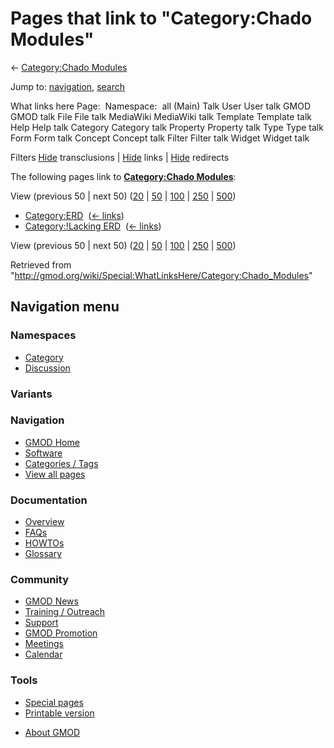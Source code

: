 <div id="mw-page-base" class="noprint">

</div>

<div id="mw-head-base" class="noprint">

</div>

<div id="content" class="mw-body" role="main">

<span id="top"></span>

<div id="mw-js-message" style="display:none;">

</div>



# <span dir="auto">Pages that link to "Category:Chado Modules"</span>

<div id="bodyContent">

<div id="contentSub">

← [Category:Chado
Modules](/wiki/Category:Chado_Modules "Category:Chado Modules")

</div>

<div id="jump-to-nav" class="mw-jump">

Jump to: [navigation](#mw-navigation), [search](#p-search)

</div>

<div id="mw-content-text">

What links here Page:  Namespace:  all (Main) Talk User User talk GMOD
GMOD talk File File talk MediaWiki MediaWiki talk Template Template talk
Help Help talk Category Category talk Property Property talk Type Type
talk Form Form talk Concept Concept talk Filter Filter talk Widget
Widget talk

Filters
[Hide](/mediawiki/index.php?title=Special:WhatLinksHere/Category:Chado_Modules&hidetrans=1 "Special:WhatLinksHere/Category:Chado Modules")
transclusions \|
[Hide](/mediawiki/index.php?title=Special:WhatLinksHere/Category:Chado_Modules&hidelinks=1 "Special:WhatLinksHere/Category:Chado Modules")
links \|
[Hide](/mediawiki/index.php?title=Special:WhatLinksHere/Category:Chado_Modules&hideredirs=1 "Special:WhatLinksHere/Category:Chado Modules")
redirects

The following pages link to **[Category:Chado
Modules](/wiki/Category:Chado_Modules "Category:Chado Modules")**:

View (previous 50 \| next 50)
([20](/mediawiki/index.php?title=Special:WhatLinksHere/Category:Chado_Modules&limit=20 "Special:WhatLinksHere/Category:Chado Modules")
\|
[50](/mediawiki/index.php?title=Special:WhatLinksHere/Category:Chado_Modules&limit=50 "Special:WhatLinksHere/Category:Chado Modules")
\|
[100](/mediawiki/index.php?title=Special:WhatLinksHere/Category:Chado_Modules&limit=100 "Special:WhatLinksHere/Category:Chado Modules")
\|
[250](/mediawiki/index.php?title=Special:WhatLinksHere/Category:Chado_Modules&limit=250 "Special:WhatLinksHere/Category:Chado Modules")
\|
[500](/mediawiki/index.php?title=Special:WhatLinksHere/Category:Chado_Modules&limit=500 "Special:WhatLinksHere/Category:Chado Modules"))

- [Category:ERD](/wiki/Category:ERD "Category:ERD") ‎
  <span class="mw-whatlinkshere-tools">([←
  links](/mediawiki/index.php?title=Special:WhatLinksHere&target=Category%3AERD "Special:WhatLinksHere"))</span>
- [Category:!Lacking
  ERD](/wiki/Category:!Lacking_ERD "Category:!Lacking ERD") ‎
  <span class="mw-whatlinkshere-tools">([←
  links](/mediawiki/index.php?title=Special:WhatLinksHere&target=Category%3A%21Lacking+ERD "Special:WhatLinksHere"))</span>

View (previous 50 \| next 50)
([20](/mediawiki/index.php?title=Special:WhatLinksHere/Category:Chado_Modules&limit=20 "Special:WhatLinksHere/Category:Chado Modules")
\|
[50](/mediawiki/index.php?title=Special:WhatLinksHere/Category:Chado_Modules&limit=50 "Special:WhatLinksHere/Category:Chado Modules")
\|
[100](/mediawiki/index.php?title=Special:WhatLinksHere/Category:Chado_Modules&limit=100 "Special:WhatLinksHere/Category:Chado Modules")
\|
[250](/mediawiki/index.php?title=Special:WhatLinksHere/Category:Chado_Modules&limit=250 "Special:WhatLinksHere/Category:Chado Modules")
\|
[500](/mediawiki/index.php?title=Special:WhatLinksHere/Category:Chado_Modules&limit=500 "Special:WhatLinksHere/Category:Chado Modules"))

</div>

<div class="printfooter">

Retrieved from
"<http://gmod.org/wiki/Special:WhatLinksHere/Category:Chado_Modules>"

</div>

<div id="catlinks" class="catlinks catlinks-allhidden">

</div>

<div class="visualClear">

</div>

</div>

</div>

<div id="mw-navigation">

## Navigation menu

<div id="mw-head">



<div id="left-navigation">

<div id="p-namespaces" class="vectorTabs" role="navigation"
aria-labelledby="p-namespaces-label">

### Namespaces

- <span id="ca-nstab-category"><a href="/wiki/Category:Chado_Modules" accesskey="c"
  title="View the category page [c]">Category</a></span>
- <span id="ca-talk"><a
  href="/mediawiki/index.php?title=Category_talk:Chado_Modules&amp;action=edit&amp;redlink=1"
  accesskey="t"
  title="Discussion about the content page [t]">Discussion</a></span>

</div>

<div id="p-variants" class="vectorMenu emptyPortlet" role="navigation"
aria-labelledby="p-variants-label">

### 

### Variants[](#)

<div class="menu">

</div>

</div>

</div>

<div id="right-navigation">





</div>



</div>

</div>

</div>

<div id="mw-panel">

<div id="p-logo" role="banner">

<a href="/wiki/Main_Page"
style="background-image: url(http://gmod.org/images/GMOD-cogs.png);"
title="Visit the main page"></a>

</div>

<div id="p-Navigation" class="portal" role="navigation"
aria-labelledby="p-Navigation-label">

### Navigation

<div class="body">

- <span id="n-GMOD-Home">[GMOD Home](/wiki/Main_Page)</span>
- <span id="n-Software">[Software](/wiki/GMOD_Components)</span>
- <span id="n-Categories-.2F-Tags">[Categories /
  Tags](/wiki/Categories)</span>
- <span id="n-View-all-pages">[View all
  pages](/wiki/Special:AllPages)</span>

</div>

</div>

<div id="p-Documentation" class="portal" role="navigation"
aria-labelledby="p-Documentation-label">

### Documentation

<div class="body">

- <span id="n-Overview">[Overview](/wiki/Overview)</span>
- <span id="n-FAQs">[FAQs](/wiki/Category:FAQ)</span>
- <span id="n-HOWTOs">[HOWTOs](/wiki/Category:HOWTO)</span>
- <span id="n-Glossary">[Glossary](/wiki/Glossary)</span>

</div>

</div>

<div id="p-Community" class="portal" role="navigation"
aria-labelledby="p-Community-label">

### Community

<div class="body">

- <span id="n-GMOD-News">[GMOD News](/wiki/GMOD_News)</span>
- <span id="n-Training-.2F-Outreach">[Training /
  Outreach](/wiki/Training_and_Outreach)</span>
- <span id="n-Support">[Support](/wiki/Support)</span>
- <span id="n-GMOD-Promotion">[GMOD
  Promotion](/wiki/GMOD_Promotion)</span>
- <span id="n-Meetings">[Meetings](/wiki/Meetings)</span>
- <span id="n-Calendar">[Calendar](/wiki/Calendar)</span>

</div>

</div>

<div id="p-tb" class="portal" role="navigation"
aria-labelledby="p-tb-label">

### Tools

<div class="body">

- <span id="t-specialpages"><a href="/wiki/Special:SpecialPages" accesskey="q"
  title="A list of all special pages [q]">Special pages</a></span>
- <span id="t-print"><a
  href="/mediawiki/index.php?title=Special:WhatLinksHere/Category:Chado_Modules&amp;printable=yes"
  rel="alternate" accesskey="p"
  title="Printable version of this page [p]">Printable version</a></span>

</div>

</div>

</div>

</div>

<div id="footer" role="contentinfo">

- <span id="footer-places-about">[About
  GMOD](/wiki/GMOD:About "GMOD:About")</span>

<!-- -->






</div>
